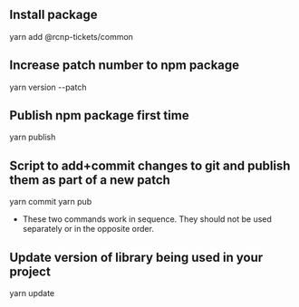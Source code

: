 ## Install package
yarn add @rcnp-tickets/common
## Increase patch number to npm package
yarn version --patch

## Publish npm package first time
yarn publish

## Script to add+commit changes to git and publish them as part of a new patch
yarn commit <commit message>
yarn pub
* These two commands work in sequence. They should not be used separately or in the opposite order.

## Update version of library being used in your project
yarn update <package-name>
